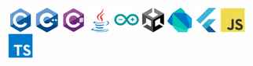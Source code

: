 <div class="icons">
  <img src="https://raw.githubusercontent.com/devicons/devicon/master/icons/c/c-original.svg" alt="c" width="50" height="50">
  <img src="https://raw.githubusercontent.com/devicons/devicon/master/icons/cplusplus/cplusplus-original.svg" alt="cplusplus" width="50" height="50">
  <img src="https://raw.githubusercontent.com/devicons/devicon/master/icons/csharp/csharp-original.svg" alt="csharp" width="50" height="50">
  <img src="https://raw.githubusercontent.com/devicons/devicon/master/icons/java/java-original.svg" alt="java" width="50" height="50">
  <img src="https://raw.githubusercontent.com/devicons/devicon/master/icons/arduino/arduino-original.svg" alt="arduino" width="50" height="50">
  <img src="https://raw.githubusercontent.com/devicons/devicon/master/icons/unity/unity-original.svg" alt="unity" width="50" height="50">
  <img src="https://raw.githubusercontent.com/devicons/devicon/master/icons/dart/dart-original.svg" alt="flutter" width="50" height="50">
  <img src="https://raw.githubusercontent.com/devicons/devicon/master/icons/flutter/flutter-original.svg" alt="flutter" width="50" height="50">
  <img src="https://raw.githubusercontent.com/devicons/devicon/master/icons/javascript/javascript-original.svg" alt="flutter" width="50" height="50">
  <img src="https://raw.githubusercontent.com/devicons/devicon/master/icons/typescript/typescript-original.svg" alt="flutter" width="50" height="50">
</div>
